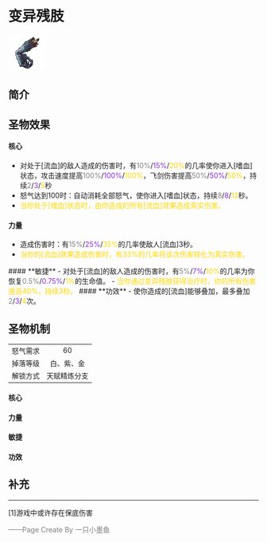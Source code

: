# 变异残肢
![变异残肢](../Img/Texture2D_Potion/变异残肢.png)
## 简介
## 圣物效果
#### **核心**  
- 对处于[流血]的敌人造成的伤害时，有<font color=gray>10%</font>/<font color=BlueViolet>15%</font>/<font color=gold>20%</font>的几率使你进入[嗜血]状态，攻击速度提高<font color=gray>100%</font>/<font color=BlueViolet>100%</font>/<font color=gold>100%</font>，飞剑伤害提高<font color=gray>50%</font>/<font color=BlueViolet>50%</font>/<font color=gold>50%</font>，持续<font color=gray>2</font>/<font color=BlueViolet>3</font>/<font color=gold>5</font>秒
- 怒气达到100时：自动消耗全部怒气，使你进入[嗜血]状态，持续<font color=gray>8</font>/<font color=BlueViolet>8</font>/<font color=gold>12</font>秒。
- <font color=gold>当你处于[嗜血]状态时，由你造成的所有[流血]效果造成真实伤害。</font>
#### **力量** 
- 造成伤害时：有<font color=gray>15%</font>/<font color=BlueViolet>25%</font>/<font color=gold>35%</font>的几率使敌人[流血]3秒。
- <font color=gold>当你的[流血]效果造成伤害时，有33%的几率将该次伤害转化为真实伤害。  
</font>
#### **敏捷**
- 对处于[流血]的敌人造成的伤害时，有<font color=gray>5%</font>/<font color=BlueViolet>7%</font>/<font color=gold>10%</font>的几率为你恢复<font color=gray>0.5%</font>/<font color=BlueViolet>0.75%</font>/<font color=gold>1%</font>的生命值。
- <font color=gold>当你通过变异残肢获得治疗时，你的所有伤害提高40%，持续3秒。</font>
#### **功效**
- 使你造成的[流血]能够叠加，最多叠加<font color=gray>2</font>/<font color=BlueViolet>3</font>/<font color=gold>4</font>次。

## 圣物机制
|||
| :----: | :----: |
|怒气需求|60|
|掉落等级|白、紫、金|
|解锁方式|天赋精炼分支|

#### **核心**

#### **力量**

#### **敏捷**

#### **功效**


## 补充

---
[1]游戏中或许存在保底伤害

<font color=grey>——Page Create By 一只小墨鱼</font>
